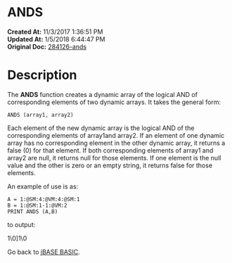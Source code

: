 # ANDS

**Created At:** 11/3/2017 1:36:51 PM  
**Updated At:** 1/5/2018 6:44:47 PM  
**Original Doc:** [284126-ands](https://docs.jbase.com/36868-jbase-basic/284126-ands)  


# Description

The **ANDS** function creates a dynamic array of the logical AND of corresponding elements of two dynamic arrays. It takes the general form:

```
ANDS (array1, array2)
```

Each element of the new dynamic array is the logical AND of the corresponding elements of array1and array2. If an element of one dynamic array has no corresponding element in the other dynamic array, it returns a false (0) for that element.
If both corresponding elements of array1 and array2 are null, it returns null for those elements. If one element is the null value and the other is zero or an empty string, it returns false for those elements.

An example of use is as:

```
A = 1:@SM:4:@VM:4:@SM:1
B = 1:@SM:1-1:@VM:2
PRINT ANDS (A,B)
```

to output:

1\0]1\0



Go back to [jBASE BASIC](./../jbase-basic-programmers-reference-guide).
